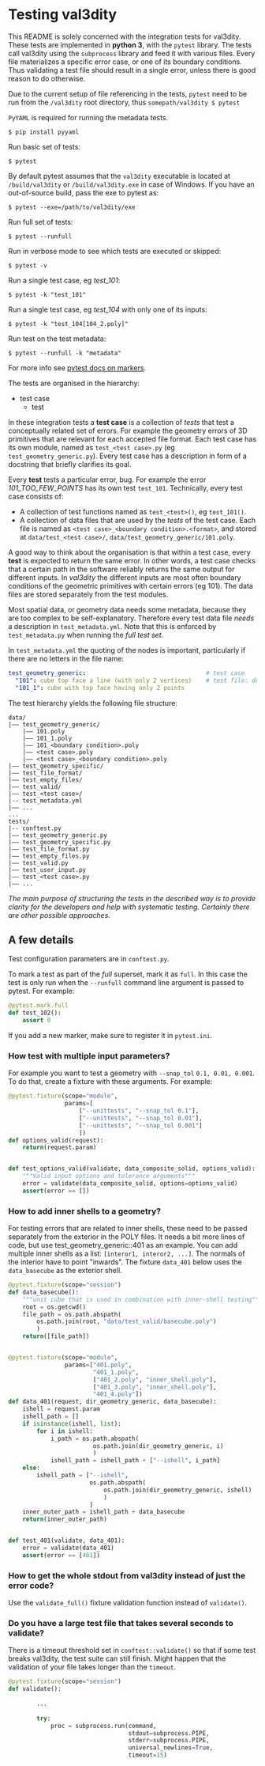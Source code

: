 # Testing val3dity

This README is solely concerned with the integration tests for val3dity. These tests are implemented in **python 3**, with the `pytest` library. The tests call val3dity using the `subprocess` library and feed it with various files. Every file materializes a specific error case, or one of its boundary conditions. Thus validating a test file should result in a single error, unless there is good reason to do otherwise.

Due to the current setup of file referencing in the tests, `pytest` need to be run from the `/val3dity` root directory, thus `somepath/val3dity $ pytest`

`PyYAML` is required for running the metadata tests.
```
$ pip install pyyaml
```

Run basic set of tests:
```
$ pytest
```

By default pytest assumes that the `val3dity` executable is located at `/build/val3dity` or `/build/val3dity.exe` in case of Windows. If you have an out-of-source build, pass the exe to pytest as:
```
$ pytest --exe=/path/to/val3dity/exe
```

Run full set of tests:
```
$ pytest --runfull
```

Run in verbose mode to see which tests are executed or skipped:
```
$ pytest -v
```

Run a single test case, eg *test_101*:
```
$ pytest -k "test_101"
```

Run a single test case, eg *test_104* with only one of its inputs:
```
$ pytest -k "test_104[104_2.poly]"
```

Run test on the test metadata:
```
$ pytest --runfull -k "metadata"
```


For more info see [pytest docs on markers](https://docs.pytest.org/en/latest/example/markers.html#marking-test-functions-and-selecting-them-for-a-run).

The tests are organised in the hierarchy:

+ test case
    + test

In these integration tests a **test case** is a collection of *tests* that test a conceptually related set of errors. For example the geometry errors of 3D primitives that are relevant for each accepted file format. Each test case has its own module, named as `test_<test case>.py` (eg `test_geometry_generic.py`). Every test case has a description in form of a docstring that briefly clarifies its goal.

Every **test** tests a particular error, bug. For example the error *101_TOO_FEW_POINTS* has its own test `test_101`. Technically, every test case consists of:

+ A collection of test functions named as `test_<test>()`, eg `test_101()`.
+ A collection of data files that are used by the *tests* of the test case. Each file is named as `<test case>_<boundary condition>.<format>`, and stored at `data/test_<test case>/`, `data/test_geometry_generic/101.poly`.

A good way to think about the organisation is that within a test case, every **test** is expected to return the same error. In other words, a test case checks that a certain path in the software reliably returns the same output for different inputs. In *val3dity* the different inputs are most often boundary conditions of the geometric primitives with certain errors (eg 101). The data files are stored separately from the test modules.

Most spatial data, or geometry data needs some metadata, because they are too complex to be self-explanatory. Therefore every test data file *needs* a description in `test_metadata.yml`. Note that this is enforced by `test_metadata.py` when running the *full test set*. 

In `test_metadata.yml` the quoting of the nodes is important, particularly if there are no letters in the file name:

```yaml
test_geometry_generic:                                  # test case
  "101": cube top face a line (with only 2 vertices)    # test file: description
  "101_1": cube with top face having only 2 points
```

The test hierarchy yields the following file structure:

```
data/
|–– test_geometry_generic/
    |–– 101.poly
    |–– 101_1.poly
    |–– 101_<boundary condition>.poly
    |–– <test case>.poly
    |–– <test case>_<boundary condition>.poly
|–– test_geometry_specific/
|–– test_file_format/
|–– test_empty_files/
|–– test_valid/
|–– test_<test case>/
|-- test_metadata.yml
|–– ...
...
tests/
|-- conftest.py
|–– test_geometry_generic.py
|–– test_geometry_specific.py
|–– test_file_format.py
|–– test_empty_files.py
|–– test_valid.py
|–– test_user_input.py
|–– test_<test case>.py
|–– ...
```

*The main purpose of structuring the tests in the described way is to provide clarity for the developers and help with systematic testing. Certainly there are other possible approaches.*

## A few details

Test configuration parameters are in `conftest.py`.

To mark a test as part of the *full* superset, mark it as `full`. In this case the test is only run when the `--runfull` command line argument is passed to pytest. For example:

```python
@pytest.mark.full
def test_102():
    assert 0
```

If you add a new marker, make sure to register it in `pytest.ini`.

### How test with multiple input parameters?

For example you want to test a geometry with `--snap_tol` `0.1, 0.01, 0.001`. To do that, create a fixture with these arguments. For example:

```python
@pytest.fixture(scope="module",
                params=[
                    ["--unittests", "--snap_tol 0.1"],
                    ["--unittests", "--snap_tol 0.01"],
                    ["--unittests", "--snap_tol 0.001"]
                    ])
def options_valid(request):
    return(request.param)


def test_options_valid(validate, data_composite_solid, options_valid):
    """Valid input options and tolerance arguments"""
    error = validate(data_composite_solid, options=options_valid)
    assert(error == [])
```

### How to add inner shells to a geometry?

For testing errors that are related to inner shells, these need to be passed separately from the exterior in the POLY files. It needs a bit more lines of code, but use test_geometry_generic::401 as an example. You can add multiple inner shells as a list: `[interor1, interor2, ...]`. The normals of the interior have to point "inwards". The fixture `data_401` below uses the `data_basecube` as the exterior shell.

```python
@pytest.fixture(scope="session")
def data_basecube():
    """unit cube that is used in combination with inner-shell testing"""
    root = os.getcwd()
    file_path = os.path.abspath(
        os.path.join(root, "data/test_valid/basecube.poly")
        )
    return([file_path])


@pytest.fixture(scope="module",
                params=["401.poly",
                        "401_1.poly",
                        ["401_2.poly", "inner_shell.poly"],
                        ["401_3.poly", "inner_shell.poly"],
                        "401_4.poly"])
def data_401(request, dir_geometry_generic, data_basecube):
    ishell = request.param
    ishell_path = []
    if isinstance(ishell, list):
        for i in ishell:
            i_path = os.path.abspath(
                        os.path.join(dir_geometry_generic, i)
                        )
            ishell_path = ishell_path + ["--ishell", i_path]
    else:
        ishell_path = ["--ishell",
                       os.path.abspath(
                           os.path.join(dir_geometry_generic, ishell)
                           )
                       ]
    inner_outer_path = ishell_path + data_basecube
    return(inner_outer_path)


def test_401(validate, data_401):
    error = validate(data_401)
    assert(error == [401])
```

### How to get the whole stdout from val3dity instead of just the error code?

Use the `validate_full()` fixture validation function instead of `validate()`.

### Do you have a large test file that takes several seconds to validate?

There is a timeout threshold set in `conftest::validate()` so that if some test breaks val3dity, the test suite can still finish. Might happen that the validation of your file takes longer than the `timeout`.

```python
@pytest.fixture(scope="session")
def validate():
        
        ...
        
        try:
            proc = subprocess.run(command,
                                  stdout=subprocess.PIPE,
                                  stderr=subprocess.PIPE,
                                  universal_newlines=True,
                                  timeout=15)
```



